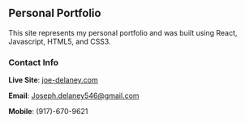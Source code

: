 ## Personal Portfolio
This site represents my personal portfolio and was built using React, Javascript, HTML5, and CSS3.

### Contact Info
**Live Site**: [joe-delaney.com](https://joe-delaney.com)

**Email**: Joseph.delaney546@gmail.com

**Mobile**: (917)-670-9621

